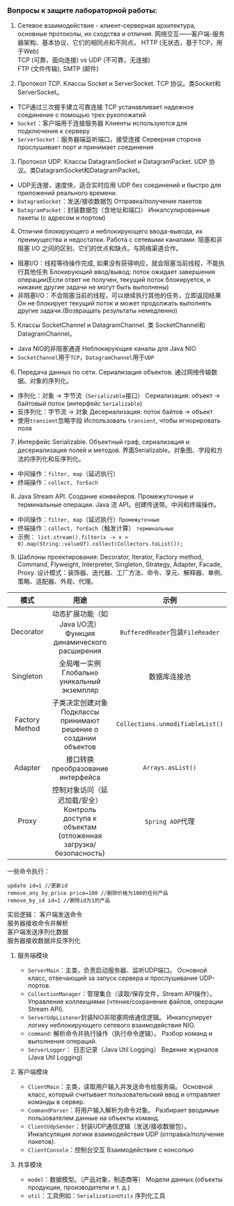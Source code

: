 ### Вопросы к защите лабораторной работы:
1. Сетевое взаимодействие - клиент-серверная архитектура, основные протоколы, их сходства и отличия. 网络交互——客户端-服务器架构、基本协议、它们的相同点和不同点。
HTTP (无状态，基于TCP，用于Web)  
TCP (可靠，面向连接) vs UDP (不可靠，无连接)  
FTP (文件传输), SMTP (邮件)  


2. Протокол TCP. Классы Socket и ServerSocket. TCP 协议。类Socket和ServerSocket。
- TCP通过三次握手建立可靠连接 TCP устанавливает надежное соединение с помощью трех рукопожатий
- `Socket`：客户端用于连接服务器 Клиенты используются для подключения к серверу
- `ServerSocket`：服务器端监听端口，接受连接 Серверная сторона прослушивает порт и принимает соединения

3. Протокол UDP. Классы DatagramSocket и DatagramPacket. UDP 协议。类DatagramSocket和DatagramPacket。
- UDP无连接，速度快，适合实时应用 UDP без соединений и быстро для приложений реального времени.
- `DatagramSocket`：发送/接收数据包 Отправка/получение пакетов
- `DatagramPacket`：封装数据包（含地址和端口） Инкапсулированные пакеты (с адресом и портом)

4. Отличия блокирующего и неблокирующего ввода-вывода, их преимущества и недостатки. Работа с сетевыми каналами. 阻塞和非阻塞 I/O 之间的区别、它们的优点和缺点。与网络渠道合作。
- 阻塞I/O：线程等待操作完成, 如果没有获得响应，就会阻塞当前线程，不能执行其他任务  Блокирующий ввод/вывод: поток ожидает завершения операции(Если ответ не получен, текущий поток блокируется, и никакие другие задачи не могут быть выполнены)
- 非阻塞I/O：不会阻塞当前的线程，可以继续执行其他的任务，立即返回结果  Он не блокирует текущий поток и может продолжать выполнять другие задачи.(Возвращать результаты немедленно)

5. Классы SocketChannel и DatagramChannel. 类 SocketChannel和 DatagramChannel。
- Java NIO的非阻塞通道 Неблокирующие каналы для Java NIO
- `SocketChannel`用于`TCP`，`DatagramChannel`用于`UDP`

6. Передача данных по сети. Сериализация объектов. 通过网络传输数据。对象的序列化。
- 序列化：对象 → 字节流（`Serializable`接口） Сериализация: объект → байтовый поток (интерфейс `Serializable`)
- 反序列化：字节流 → 对象 Десериализация: поток байтов → объект
- 使用`transient`忽略字段 Использовать `transient`, чтобы игнорировать поля

7. Интерфейс Serializable. Объектный граф, сериализация и десериализация полей и методов. 界面Serializable。对象图、字段和方法的序列化和反序列化。 
- 中间操作：`filter, map`（延迟执行）
- 终端操作：`collect, forEach`


8. Java Stream API. Создание конвейеров. Промежуточные и терминальные операции. Java 流 API。创建传送带。中间和终端操作。
- 中间操作：`filter, map`（延迟执行）`Промежуточные`
- 终端操作：`collect, forEach`（触发计算）
`терминальные`
- 示例：
`list.stream().filter(x -> x > 0).map(String::valueOf).collect(Collectors.toList());`

9. Шаблоны проектирования: Decorator, Iterator, Factory method, Command, Flyweight, Interpreter, Singleton, Strategy, Adapter, Facade, Proxy. 设计模式：装饰器、迭代器、工厂方法、命令、享元、解释器、单例、策略、适配器、外观、代理。

|模式|用途|示例|
|:----:|:----:|:----:|
|Decorator|动态扩展功能（如Java I/O流）Функция динамического расширения	|`BufferedReader`包装`FileReader`|
|Singleton|全局唯一实例 Глобально уникальный экземпляр|数据库连接池|
|Factory Method|子类决定创建对象 Подклассы принимают решение о создании объектов|`Collections.unmodifiableList()`|
|Adapter|接口转换 преобразование интерфейса|`Arrays.asList()`|
|Proxy|控制对象访问（延迟加载/安全） Контроль доступа к объектам (отложенная загрузка/безопасность)|`Spring AOP`代理|


一些命令执行：
```
update id=1 //更新id
remove_any_by_price price=100 //删除价格为100的任何产品
remove_by_id id=1 //删除id为1的产品
```

实验逻辑：
客户端发送命令  
服务器接收命令并解析  
客户端发送序列化数据  
服务器接收数据并反序列化

1. 服务端模块
   - `ServerMain`：主类，负责启动服务器、监听UDP端口。 Основной класс, отвечающий за запуск сервера и прослушивание UDP-портов.
   - `CollectionManager`：管理集合（读取/保存文件，Stream API操作）。 Управление коллекциями (чтение/сохранение файлов, операции Stream API).
   - `ServerUdpListener`封装NIO非阻塞网络通信逻辑。  Инкапсулирует логику неблокирующего сетевого взаимодействия NIO.
   - `command`: 解析命令并执行操作（执行命令逻辑）。 Разбор команд и выполнение операций.
   - `ServerLogger`： 日志记录（Java Util Logging） Ведение журналов (Java Util Logging)


2. 客户端模块
   - `ClientMain`：主类，读取用户输入并发送命令给服务端。 Основной класс, который считывает пользовательский ввод и отправляет команды в сервер.
   - `CommandParser`：将用户输入解析为命令对象。 Разбирает вводимые пользователем данные на объекты команд.
   - `ClientUdpSender`：封装UDP通信逻辑（发送/接收数据包）。 Инкапсуляция логики взаимодействия UDP (отправка/получение пакетов).
   - `ClientConsole`：控制台交互 Взаимодействие с консолью


3. 共享模块
   - `model`：数据模型。（产品对象，制造商等） Модели данных.(объекты продукции, производители и т. д.)
   - `util`：工具例如：`SerializationUtils`  序列化工具